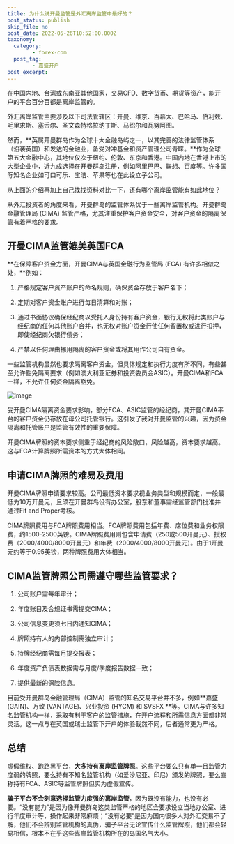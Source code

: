 ```yaml
---
title: 为什么说开曼监管是外汇离岸监管中最好的？
post_status: publish
skip_file: no
post_date: 2022-05-26T10:52:00.000Z
taxonomy:
  category:
        - forex-com
  post_tag:
        - 嘉盛开户
post_excerpt: 
---
```

在中国内地、台湾或东南亚其他国家，交易CFD、数字货币、期货等资产，能开户的平台百分百都是离岸监管的。

外汇离岸监管主要涉及以下司法管辖区：开曼、维京、百慕大、巴哈马、伯利兹、毛里求斯、塞舌尔、圣文森特格拉纳丁斯、马绍尔和瓦努阿图。

然而，**英属开曼群岛作为全球十大金融岛屿之一，以其完善的法律监管体系（沿袭英国）和发达的金融业，备受对冲基金和资产管理公司青睐。**作为全球第五大金融中心，其地位仅次于纽约、伦敦、东京和香港。中国内地在香港上市的大型企业中，近九成选择在开曼群岛注册，例如阿里巴巴、联想、百度等。许多国际知名企业如可口可乐、宝洁、苹果等也在此设立子公司。

从上面的介绍再加上自己找找资料对比一下，还有哪个离岸监管能有如此地位？

从外汇投资者的角度来看，开曼群岛的监管体系优于一些离岸监管机构。开曼群岛金融管理局 (CIMA) 监管严格，尤其注重保护客户资金安全，对客户资金的隔离保管有着严格的要求。

## 开曼CIMA监管媲美英国FCA

**在保障客户资金方面，开曼CIMA与英国金融行为监管局 (FCA) 有许多相似之处，**例如：

1. 严格规定客户资产账户的命名规则，确保资金存放于客户名下；

1. 定期对客户资金账户进行每日清算和对账；

1. 通过书面协议确保经纪商以受托人身份持有客户资金，银行无权将此类账户与经纪商的任何其他账户合并，也无权对账户资金行使任何留置权或进行扣押，即使经纪商欠银行债务；

1. 严禁以任何理由挪用隔离的客户资金或将其用作公司自有资金。

一些监管机构虽然也要求隔离客户资金，但具体规定和执行力度有所不同，有些甚至允许豁免隔离要求（例如澳大利亚证券和投资委员会ASIC）。开曼CIMA和FCA一样，不允许任何资金隔离豁免。

![Image](https://prod-files-secure.s3.us-west-2.amazonaws.com/39ed1227-6d7d-4570-be36-9ccd4a2c4241/bd849744-3fcb-4a37-8312-357962c8f065/image.png?X-Amz-Algorithm=AWS4-HMAC-SHA256&X-Amz-Content-Sha256=UNSIGNED-PAYLOAD&X-Amz-Credential=ASIAZI2LB466UJF67A64%2F20250212%2Fus-west-2%2Fs3%2Faws4_request&X-Amz-Date=20250212T221356Z&X-Amz-Expires=3600&X-Amz-Security-Token=IQoJb3JpZ2luX2VjEN7%2F%2F%2F%2F%2F%2F%2F%2F%2F%2FwEaCXVzLXdlc3QtMiJHMEUCIDlsgQOLm4qoduXsvzpnrsW3iN8kZZatbZwIHGjPgyv9AiEA55wr4TM2T64esqGpZChaTXJ%2B97jdm3w47KHVjBN3KJgqiAQI9%2F%2F%2F%2F%2F%2F%2F%2F%2F%2F%2FARAAGgw2Mzc0MjMxODM4MDUiDIBJlECwe4mxd5UUpyrcA3VcT4rmVfl1AiSk1YV5OMMXJV2C61xwtx8NozAPUkQIOqYLkOST9htD%2BajtUCGQhztYxWBJJGaMWtRZZNpfI1TfEKSkbCFIMY3sOTDcgosZYYA9SYx5oUFwvvXUvwGY2rhYWrBo%2BDnYeBX%2B2lnk%2Bc4BAF8ASmcX1A7ZYIMHDJiyOiCFAHo4IJrMHysmfK%2BPSzsCiImJaaqfZfpt9zTPJy%2FFIR%2FbET9S3BnIlJMGKyKJCg%2BrqVpT4jIk3KkVsSwE2oTxFOzKokPxR9aSfZfXu3puLvg1brViwJcIQcwMcCt1gLHo8dF1MBwjET0RMgg1F%2FtuX6r%2Fjd9xFtAvJodDsAq9X%2BAQupXERMQybkHMLcJ7ZydTi1mjeHZhr3jN9IvMcuGdqNxyD8QalMcBkyCU0jZjinnvNRckB1R1NfWxZNgVd938VpBWU3DbgkNifmk4C9q4T1mBD489bPbhLx6mWTYbra8%2Frz9LReBcdxqOMqyCIRSRdQzTfwgA7wjUjIma8zf9dcW%2BRNV9P0R9L13iX2GEQa4kYzARgcQpkR0eYAlnEFu7NsbsACoYLLnF%2Fh5VtnnhKsN9ODuoDC%2FMeGXI4uDSSkxKGlIB0ZUrd0fgilcSnBoNhcqXrJvUCXoWMOuntL0GOqUBwcY0zI7PvG%2Bzq8y2SPLp1AuhS1RDIvDSIgfQ8T4nQt20nGp%2BO8%2FZSa1Ky0FScfhKvuBOYl603lD2%2FgwNsrbeBezlX3rUlYObUJwZSOLCh4PAxl2GkM%2FvL%2FmFfhZWUrifJxisQ9cctAjyHQRs9m3WC4n%2FBSO1rqZnmYLwfFDW5Oaa5DEby218z4%2Fkw9ETHA9KO5cj9HbboNem8lXoX%2BF%2F4G52k25V&X-Amz-Signature=7f325871b880617112568f6d3dbcea9f92db33ca2c1a297f0c3a32c554287f64&X-Amz-SignedHeaders=host&x-id=GetObject)

受开曼CIMA隔离资金要求影响，部分FCA、ASIC监管的经纪商，其开曼CIMA平台的客户资金仍存放在母公司托管银行。这引发了我对开曼监管的兴趣，因为资金隔离和托管账户是监管有效性的重要保障。

开曼CIMA牌照的资本要求侧重于经纪商的风险敞口，风险越高，资本要求越高。这与FCA计算牌照所需资本的方式大体相同。

## **申请CIMA牌照的难易及费用**

开曼CIMA牌照申请要求较高。公司最低资本要求视业务类型和规模而定，一般最低为10万开曼元，且须在开曼群岛设有办公室，股东和董事需经监管部门批准并通过Fit and Proper考核。

CIMA牌照费用与FCA牌照费用相当。FCA牌照费用包括年费、席位费和业务权限费，约1500-2500英镑。CIMA牌照费用则包含申请费（250或500开曼元）、授权费（2000/4000/8000开曼元）和年费（2000/4000/8000开曼元）。由于1开曼元约等于0.95英镑，两种牌照费用大体相当。

## CIMA监管牌照公司需遵守哪些监管要求？

1. 公司账户需每年审计；

1. 年度账目及合规证书需提交CIMA；

1. 公司信息变更须七日内通知CIMA；

1. 牌照持有人的内部控制需独立审计；

1. 持牌经纪商需每月提交报表；

1. 年度资产负债表数据需与月度/季度报告数据一致；

1. 提供最新的保险信息。

目前受开曼群岛金融管理局（CIMA）监管的知名交易平台并不多，例如**嘉盛 (GAIN)、万致 (VANTAGE)、兴业投资 (HYCM) 和 SVSFX **等。CIMA与许多知名监管机构一样，采取有利于客户的监管措施，在开户流程和所需信息方面都非常灵活。这一点与在英国或瑞士监管下开户的体验截然不同，后者通常更为严格。

## 总结

虚假维权、跑路黑平台，**大多持有离岸监管牌照**。这些平台要么只有单一且监管力度弱的牌照，要么持有不知名监管机构（如爱沙尼亚、印尼）颁发的牌照，要么宣称持有FCA、ASIC等监管牌照但实为虚假宣传。

**骗子平台不会刻意选择监管力度强的离岸监管**，因为既没有能力，也没有必要。“没有能力”是因为像开曼群岛这类监管严格的地区会要求设立当地办公室、进行年度审计等，操作起来非常麻烦；“没有必要”是因为国内很多人对外汇交易不了解，他们不会辨别监管机构的真伪，骗子平台无论宣传什么监管牌照，他们都会轻易相信，根本不在乎这些离岸监管机构所在的岛国名气大小。